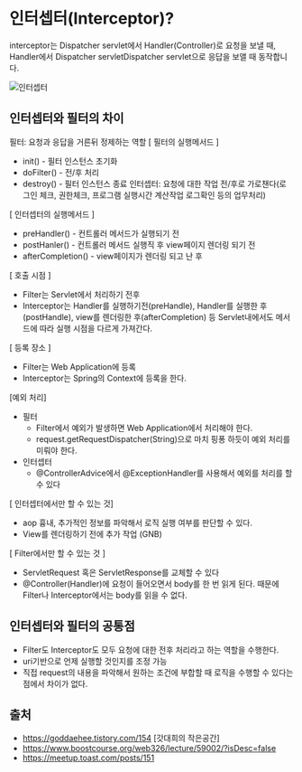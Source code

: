 # 인터셉터(Interceptor)?

interceptor는 Dispatcher servlet에서 Handler(Controller)로 요청을 보낼 때, Handler에서 Dispatcher servletDispatcher servlet으로 응답을 보앨 때 동작합니다.

![인터셉터](https://cphinf.pstatic.net/mooc/20180222_261/1519262329628q8DQN_JPEG/1.jpg)

## 인터셉터와 필터의 차이

필터: 요청과 응답을 거른뒤 정제하는 역할
[ 필터의 실행메서드 ]

- init() - 필터 인스턴스 초기화
- doFilter() - 전/후 처리
- destroy() - 필터 인스턴스 종료
  인터셉터: 요청에 대한 작업 전/후로 가로챈다(로그인 체크, 권한체크, 프로그램 실행시간 계산작업 로그확인 등의 업무처리)

[ 인터셉터의 실행메서드 ]

- preHandler() - 컨트롤러 메서드가 실행되기 전
- postHanler() - 컨트롤러 메서드 실행직 후 view페이지 렌더링 되기 전
- afterCompletion() - view페이지가 렌더링 되고 난 후

[ 호출 시점 ]

- Filter는 Servlet에서 처리하기 전후
- Interceptor는 Handler를 실행하기전(preHandle), Handler를 실행한 후(postHandle), view를 렌더링한 후(afterCompletion) 등
  Servlet내에서도 메서드에 따라 실행 시점을 다르게 가져간다.

[ 등록 장소 ]

- Filter는 Web Application에 등록
- Interceptor는 Spring의 Context에 등록을 한다.

[예외 처리]

- 필터
  - Filter에서 예외가 발생하면 Web Application에서 처리해야 한다.
  - request.getRequestDispatcher(String)으로 마치 핑퐁 하듯이 예외 처리를 미뤄야 한다.
- 인터셉터
  - @ControllerAdvice에서 @ExceptionHandler를 사용해서 예외를 처리를 할 수 있다

[ 인터셉터에서만 할 수 있는 것]

- aop 흉내, 추가적인 정보를 파악해서 로직 실행 여부를 판단할 수 있다.
- View를 렌더링하기 전에 추가 작업 (GNB)

[ Filter에서만 할 수 있는 것 ]

- ServletRequest 혹은 ServletResponse를 교체할 수 있다
- @Controller(Handler)에 요청이 들어오면서 body를 한 번 읽게 된다.
  때문에 Filter나 Interceptor에서는 body를 읽을 수 없다.

## 인터셉터와 필터의 공통점

- Filter도 Interceptor도 모두 요청에 대한 전후 처리라고 하는 역할을 수행한다.
- uri기반으로 언제 실행할 것인지를 조정 가능
- 직접 request의 내용을 파악해서 원하는 조건에 부합할 때 로직을 수행할 수 있다는 점에서 차이가 없다.

## 출처

- https://goddaehee.tistory.com/154 [갓대희의 작은공간]
- https://www.boostcourse.org/web326/lecture/59002/?isDesc=false
- https://meetup.toast.com/posts/151
